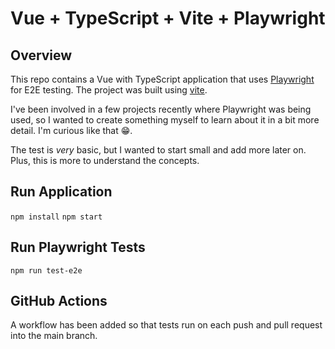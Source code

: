 # Vue + TypeScript + Vite + Playwright

## Overview

This repo contains a Vue with TypeScript application that uses [Playwright](https://playwright.dev/) for E2E testing. The project was built using [vite](https://vite.dev/).

I've been involved in a few projects recently where Playwright was being used, so I wanted to create something myself to learn about it in a bit more detail. I'm curious like that 😁.

The test is _very_ basic, but I wanted to start small and add more later on. Plus, this is more to understand the concepts.

## Run Application

`npm install`
`npm start`

## Run Playwright Tests

`npm run test-e2e`

## GitHub Actions

A workflow has been added so that tests run on each push and pull request into the main branch.
